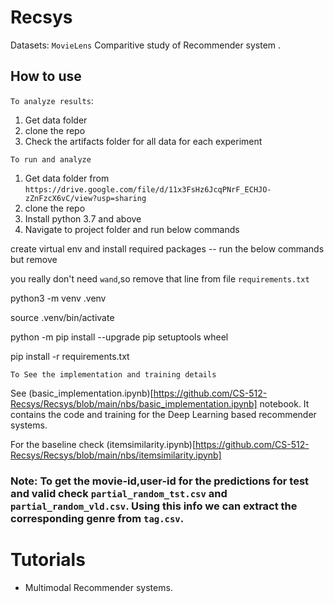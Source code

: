 # Recsys

Datasets: `MovieLens`
Comparitive study of Recommender system .

## How to use

`To analyze results`:
1. Get data folder
2. clone the repo
3. Check the artifacts folder for all data for each experiment

`To run and analyze`
1. Get data folder from `https://drive.google.com/file/d/11x3FsHz6JcqPNrF_ECHJO-zZnFzcX6vC/view?usp=sharing`
2. clone the repo
3. Install python 3.7 and above
4. Navigate to project folder and run below commands

create virtual env and install required packages -- run the below commands but remove 

you really don't need `wand`,so remove that line from file `requirements.txt`

python3 -m venv .venv

source .venv/bin/activate

python -m pip install --upgrade pip setuptools wheel

pip install -r requirements.txt


`To See the implementation and training details`

See (basic_implementation.ipynb)[https://github.com/CS-512-Recsys/Recsys/blob/main/nbs/basic_implementation.ipynb] notebook. It contains the code and training for the Deep Learning based recommender systems. 

For the baseline check (itemsimilarity.ipynb)[https://github.com/CS-512-Recsys/Recsys/blob/main/nbs/itemsimilarity.ipynb]



### Note: To get the movie-id,user-id for the predictions for test and valid check `partial_random_tst.csv` and `partial_random_vld.csv`. Using this info we can extract the corresponding genre from `tag.csv`.

# Tutorials

- Multimodal Recommender systems.





